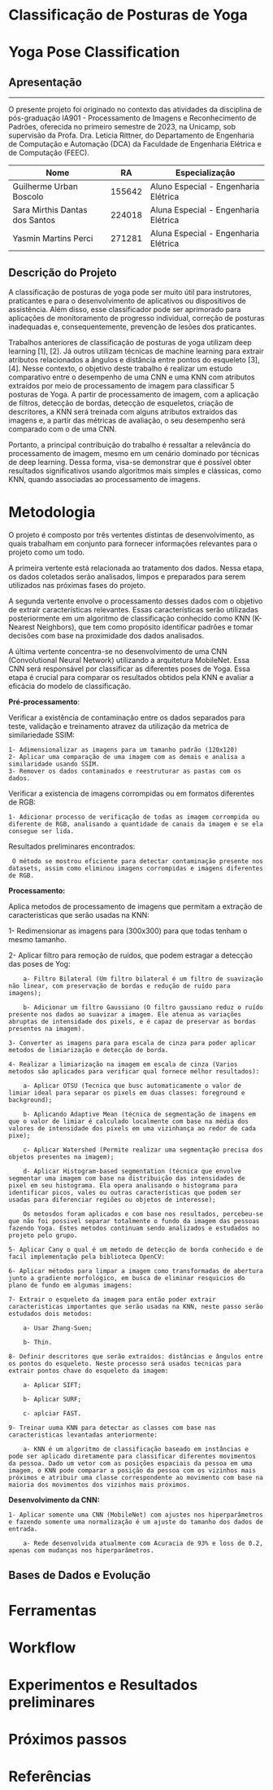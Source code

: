 # Classificação de Posturas de Yoga
# Yoga Pose Classification

## Apresentação
---
O presente projeto foi originado no contexto das atividades da disciplina de pós-graduação IA901 - Processamento de Imagens e Reconhecimento de Padrões, oferecida no primeiro semestre de 2023, na Unicamp, sob supervisão da Profa. Dra. Leticia Rittner, do Departamento de Engenharia de Computação e Automação (DCA) da Faculdade de Engenharia Elétrica e de Computação (FEEC).


Nome                           | RA     | Especialização
-------------------------------|--------|------------
Guilherme Urban Boscolo        | 155642 | Aluno Especial - Engenharia Elétrica
Sara Mirthis Dantas dos Santos | 224018 | Aluna Especial - Engenharia Elétrica
Yasmin Martins Perci           | 271281 | Aluna Especial - Engenharia Elétrica

## Descrição do Projeto

A classificação de posturas de yoga pode ser muito útil para instrutores, praticantes e para o desenvolvimento de aplicativos ou dispositivos de assistência. Além disso, esse classificador pode ser aprimorado para aplicações de monitoramento de progresso individual, correção de posturas inadequadas e, consequentemente, prevenção de lesões dos praticantes. 

Trabalhos anteriores de classificação de posturas de yoga utilizam deep learning [1], [2]. Já outros utilizam técnicas de machine learning para extrair atributos relacionados a ângulos e distância entre pontos do esqueleto [3], [4]. Nesse contexto, o objetivo deste trabalho é realizar um estudo comparativo entre o desempenho de uma CNN e uma KNN com atributos extraídos por meio de processamento de imagem para classificar 5 posturas de Yoga. A partir de processamento de imagem, com a aplicação de filtros, detecção de bordas, detecção de esqueletos, criação de descritores, a KNN será treinada com alguns atributos extraídos das imagens e, a partir das métricas de avaliação, o seu desempenho será comparado com o de uma CNN.

Portanto, a principal contribuição do trabalho é ressaltar a relevância do processamento de imagem, mesmo em um cenário dominado por técnicas de deep learning. Dessa forma, visa-se demonstrar que é possível obter resultados significativos usando algoritmos mais simples e clássicas, como KNN, quando associadas ao processamento de imagens. 

# Metodologia
O projeto é composto por três vertentes distintas de desenvolvimento, as quais trabalham em conjunto para fornecer informações relevantes para o projeto como um todo.

A primeira vertente está relacionada ao tratamento dos dados. Nessa etapa, os dados coletados serão analisados, limpos e preparados para serem utilizados nas próximas fases do projeto.

A segunda vertente envolve o processamento desses dados com o objetivo de extrair características relevantes. Essas características serão utilizadas posteriormente em um algoritmo de classificação conhecido como KNN (K-Nearest Neighbors), que tem como propósito identificar padrões e tomar decisões com base na proximidade dos dados analisados.

A última vertente concentra-se no desenvolvimento de uma CNN (Convolutional Neural Network) utilizando a arquitetura MobileNet. Essa CNN será responsável por classificar as diferentes poses de Yoga. Essa etapa é crucial para comparar os resultados obtidos pela KNN e avaliar a eficácia do modelo de classificação.

**Pré-processamento**:

Verificar a existência de contaminação entre os dados separados para teste, validação e treinamento atravez da utilização da metrica de similariedade SSIM: 

    1- Adimensionalizar as imagens para um tamanho padrão (120x120)
    2- Aplicar uma comparação de uma imagem com as demais e analisa a similaridade usando SSIM.
    3- Remover os dados contaminados e reestruturar as pastas com os dados.

Verificar a existencia de imagens corrompidas ou em formatos diferentes de RGB:

    1- Adicionar processo de verificação de todas as imagem corrompida ou diferente de RGB, analisando a quantidade de canais da imagem e se ela consegue ser lida.

Resultados preliminares encontrados:  

     O método se mostrou eficiente para detectar contaminação presente nos datasets, assim como eliminou imagens corrompidas e imagens diferentes de RGB. 

**Processamento:**

Aplica metodos de processamento de imagens que permitam a extração de caracteristicas que serão usadas na KNN:

   1-  Redimensionar as imagens para (300x300) para que todas tenham o mesmo tamanho. 

   2-  Aplicar filtro para remoção de ruídos, que podem estragar a detecção das poses de Yog:

        
        a- Filtro Bilateral (Um filtro bilateral é um filtro de suavização não linear, com preservação de bordas e redução de ruído para imagens);

        b- Adicionar um filtro Gaussiano (O filtro gaussiano reduz o ruído presente nos dados ao suavizar a imagem. Ele atenua as variações abruptas de intensidade dos pixels, e é capaz de preservar as bordas presentes na imagem). 

    3- Converter as imagens para para escala de cinza para poder aplicar metodos de limiarização e detecção de borda.

    4- Realizar a limiarização na imagem em escala de cinza (Varios metodos são aplicados para verificar qual fornece melhor resultados):

        a- Aplicar OTSU (Tecnica que busc automaticamente o valor de limiar ideal para separar os pixels em duas classes: foreground e background); 

        b- Aplicando Adaptive Mean (técnica de segmentação de imagens em que o valor de limiar é calculado localmente com base na média dos valores de intensidade dos pixels em uma vizinhança ao redor de cada pixe);

        c- Aplicar Watershed (Permite realizar uma segmentação precisa dos objetos presentes na imagem);

        d- Aplicar Histogram-based segmentation (técnica que envolve segmentar uma imagem com base na distribuição das intensidades de pixel em seu histograma. Ela opera analisando o histograma para identificar picos, vales ou outras características que podem ser usadas para diferenciar regiões ou objetos de interesse);

        Os metosdos foram aplicados e com base nos resultados, percebeu-se que não foi possivel separar totalmente o fundo da imagem das pessoas fazendo Yoga. Estes metodos continuam sendo analizados e estudados no projeto pelo grupo.

    5- Aplicar Cany o qual é um metodo de detecção de borda conhecido e de facil implementação pela biblioteca OpenCV:

    6- Aplicar métodos para limpar a imagem como transformadas de abertura junto a gradiente morfológico, em busca de eliminar resquicios do plano de fundo em algumas imagens:

    7- Extrair o esqueleto da imagem para então poder extrair caracteristicas importantes que serão usadas na KNN, neste passo serão estudados dois metodos: 

        a- Usar Zhang-Suen;

        b- Thin.

    8- Definir descritores que serão extraídos: distâncias e ângulos entre os pontos do esqueleto. Neste processo será usados tecnicas para extrair pontos chave do esqueleto da imagem:

        a- Aplicar SIFT;
        
        b- Aplicar SURF;
        
        c- aplciar FAST.

    9- Treinar uuma KNN para detectar as classes com base nas caracteristicas levantadas anteriormente:

        a- KNN é um algoritmo de classificação baseado em instâncias e pode ser aplicado diretamente para classificar diferentes movimentos da pessoa. Dado um vetor com as posições espaciais da pessoa em uma imagem, o KNN pode comparar a posição da pessoa com os vizinhos mais próximos e atribuir uma classe correspondente ao movimento com base na maioria dos movimentos dos vizinhos mais próximos.


**Desenvolvimento da CNN:** 

    1- Aplicar somente uma CNN (MobileNet) com ajustes nos hiperparâmetros e fazendo somente uma normalização é um ajuste do tamanho dos dados de entrada.

        a- Rede desenvolvida atualmente com Acuracia de 93% e loss de 0.2, apenas com mudanças nos hiperparâmetros.


## Bases de Dados e Evolução


# Ferramentas


# Workflow

# Experimentos e Resultados preliminares


# Próximos passos

# Referências